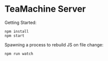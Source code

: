 TeaMachine Server
=================

Getting Started:

    npm install
    npm start

Spawning a process to rebuild JS on file change:

    npm run watch

